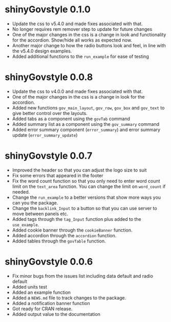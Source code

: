 # shinyGovstyle 0.1.0

* Update the css to v5.4.0 and made fixes associated with that.
* No longer requires rem remover step to update for future changes
* One of the major changes in the css is a change in look and functionality for the accordion. Show/hide all works as expected now.
* Another major change to how the radio buttons look and feel, in line with the v5.4.0 design examples.
* Added additional functions to the `run_example` for ease of testing


# shinyGovstyle 0.0.8

* Update the css to v4.0.0 and made fixes associated with that.
* One of the major changes in the css is a change in look for the accordion.
* Added new functions `gov_main_layout`, `gov_row`, `gov_box` and `gov_text` to 
give better control over the layouts.
* Added tabs as a component using the `govTab` command
* Added summary list as a component using the `gov_summary` command
* Added error summary component (`error_summary`) and error summary 
update (`error_summary_update`)


# shinyGovstyle 0.0.7

* Improved the header so that you can adjust the logo size to suit
* Fix some errors that appeared in the footer
* Fix the word count function so that you only need to enter word count limit 
  on the `text_area` function.  You can change the limit on `word_count` if 
  needed.
* Change the `run_example` to a better versions that show more ways you can you
  the package.
* Change the `backlink_Input` to a button so that you can use server to move
  between panels etc.
* Added tags through the `tag_Input` function plus added to the `use_example`.
* Added cookie banner through the `cookieBanner` function.
* Added accordion through the `accordion` function.
* Added tables through the `govTable` function.

# shinyGovstyle 0.0.6

* Fix minor bugs from the issues list including data default and radio default
* Added units test
* Added an example function
* Added a `NEWS.md` file to track changes to the package.
* Added a notification banner function
* Got ready for CRAN release.
* Added output value to the documentation
